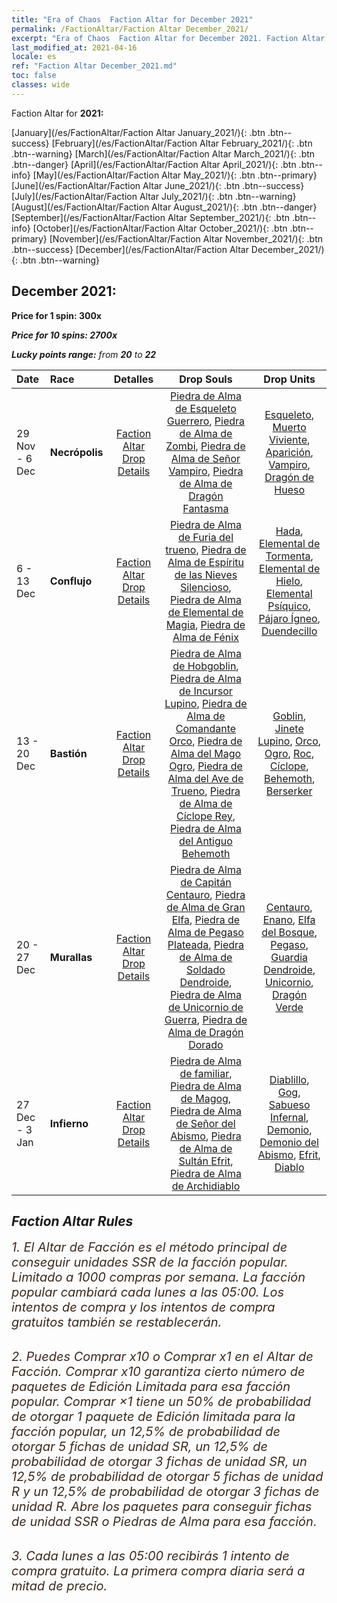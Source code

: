 ```yaml
---
title: "Era of Chaos  Faction Altar for December 2021"
permalink: /FactionAltar/Faction Altar December_2021/
excerpt: "Era of Chaos  Faction Altar for December 2021. Faction Altar is the primary method for obtaining SSR units from the popular faction. Limited to 1,000 purchases each week. The popular faction changes at 05:00 every Monday. Purchase attempts and free purchase attempts will also reset then."
last_modified_at: 2021-04-16
locale: es
ref: "Faction Altar December_2021.md"
toc: false
classes: wide
---
```


  Faction Altar for **2021:**

  [January](/es/FactionAltar/Faction Altar January_2021/){: .btn .btn--success} [February](/es/FactionAltar/Faction Altar February_2021/){: .btn .btn--warning} [March](/es/FactionAltar/Faction Altar March_2021/){: .btn .btn--danger} [April](/es/FactionAltar/Faction Altar April_2021/){: .btn .btn--info} [May](/es/FactionAltar/Faction Altar May_2021/){: .btn .btn--primary} [June](/es/FactionAltar/Faction Altar June_2021/){: .btn .btn--success} [July](/es/FactionAltar/Faction Altar July_2021/){: .btn .btn--warning} [August](/es/FactionAltar/Faction Altar August_2021/){: .btn .btn--danger} [September](/es/FactionAltar/Faction Altar September_2021/){: .btn .btn--info} [October](/es/FactionAltar/Faction Altar October_2021/){: .btn .btn--primary} [November](/es/FactionAltar/Faction Altar November_2021/){: .btn .btn--success} [December](/es/FactionAltar/Faction Altar December_2021/){: .btn .btn--warning} 

## December 2021:

  **Price for 1 spin: 300x** <i class="fas fa-gem"/>

  **Price for 10 spins: 2700x** <i class="fas fa-gem"/>

  **Lucky points range:** from **20** to **22**

  |    Date    |  Race  |  Detalles  |   Drop Souls   | Drop Units |
  |:-----------|:-------|:---------:|:--------------:|:----------:|
  | 29 Nov - 6 Dec | **Necrópolis** | [Faction Altar Drop Details](/es/FactionAltar/DROP_104/) | [Piedra de Alma de Esqueleto Guerrero](/es/Items/unt_297/), [Piedra de Alma de Zombi](/es/Items/unt_298/), [Piedra de Alma de Señor Vampiro](/es/Items/unt_300/), [Piedra de Alma de Dragón Fantasma](/es/Items/unt_303/) | [Esqueleto](/es/Items/unt_208/), [Muerto Viviente](/es/Items/unt_209/), [Aparición](/es/Items/unt_210/), [Vampiro](/es/Items/unt_211/), [Dragón de Hueso](/es/Items/unt_214/) | 
  | 6 - 13 Dec | **Conflujo** | [Faction Altar Drop Details](/es/FactionAltar/DROP_109/) | [Piedra de Alma de Furia del trueno](/es/Items/unt_344/), [Piedra de Alma de Espíritu de las Nieves Silencioso](/es/Items/unt_345/), [Piedra de Alma de Elemental de Magia](/es/Items/unt_347/), [Piedra de Alma de Fénix](/es/Items/unt_348/) | [Hada](/es/Items/unt_262/), [Elemental de Tormenta](/es/Items/unt_263/), [Elemental de Hielo](/es/Items/unt_264/), [Elemental Psíquico](/es/Items/unt_267/), [Pájaro Ígneo](/es/Items/unt_268/), [Duendecillo](/es/Items/unt_270/) | 
  | 13 - 20 Dec | **Bastión** | [Faction Altar Drop Details](/es/FactionAltar/DROP_103/) | [Piedra de Alma de Hobgoblin](/es/Items/unt_305/), [Piedra de Alma de Incursor Lupino](/es/Items/unt_306/), [Piedra de Alma de Comandante Orco](/es/Items/unt_307/), [Piedra de Alma del Mago Ogro](/es/Items/unt_308/), [Piedra de Alma del Ave de Trueno](/es/Items/unt_309/), [Piedra de Alma de Cíclope Rey](/es/Items/unt_310/), [Piedra de Alma del Antiguo Behemoth](/es/Items/unt_311/) | [Goblin](/es/Items/unt_217/), [Jinete Lupino](/es/Items/unt_218/), [Orco](/es/Items/unt_219/), [Ogro](/es/Items/unt_220/), [Roc](/es/Items/unt_221/), [Cíclope](/es/Items/unt_222/), [Behemoth](/es/Items/unt_223/), [Berserker](/es/Items/unt_224/) | 
  | 20 - 27 Dec | **Murallas** | [Faction Altar Drop Details](/es/FactionAltar/DROP_102/) | [Piedra de Alma de Capitán Centauro](/es/Items/unt_290/), [Piedra de Alma de Gran Elfa](/es/Items/unt_291/), [Piedra de Alma de Pegaso Plateada](/es/Items/unt_292/), [Piedra de Alma de Soldado Dendroide](/es/Items/unt_293/), [Piedra de Alma de Unicornio de Guerra](/es/Items/unt_294/), [Piedra de Alma de Dragón Dorado](/es/Items/unt_295/) | [Centauro](/es/Items/unt_199/), [Enano](/es/Items/unt_200/), [Elfa del Bosque](/es/Items/unt_201/), [Pegaso](/es/Items/unt_202/), [Guardia Dendroide](/es/Items/unt_203/), [Unicornio](/es/Items/unt_204/), [Dragón Verde](/es/Items/unt_205/) | 
  | 27 Dec - 3 Jan | **Infierno** | [Faction Altar Drop Details](/es/FactionAltar/DROP_105/) | [Piedra de Alma de familiar](/es/Items/unt_313/), [Piedra de Alma de Magog](/es/Items/unt_314/), [Piedra de Alma de Señor del Abismo](/es/Items/unt_316/), [Piedra de Alma de Sultán Efrit](/es/Items/unt_317/), [Piedra de Alma de Archidiablo](/es/Items/unt_318/) | [Diablillo](/es/Items/unt_226/), [Gog](/es/Items/unt_227/), [Sabueso Infernal](/es/Items/unt_228/), [Demonio](/es/Items/unt_229/), [Demonio del Abismo](/es/Items/unt_230/), [Efrit](/es/Items/unt_231/), [Diablo](/es/Items/unt_232/) | 




## Faction Altar Rules

  <span style="color: #3c2a1e;font-size:20px">1. El Altar de Facción es el método principal de conseguir unidades SSR de la facción popular. Limitado a 1000 compras por semana. La facción popular cambiará cada lunes a las 05:00. Los intentos de compra y los intentos de compra gratuitos también se restablecerán. </span><br/>

<br/>  <span style="color: #3c2a1e;font-size:20px">2. Puedes Comprar x10 o Comprar x1 en el Altar de Facción. Comprar x10 garantiza cierto número de paquetes de Edición Limitada para esa facción popular. Comprar ×1 tiene un 50% de probabilidad de otorgar 1 paquete de Edición limitada para la facción popular, un 12,5% de probabilidad de otorgar 5 fichas de unidad SR, un 12,5% de probabilidad de otorgar 3 fichas de unidad SR, un 12,5% de probabilidad de otorgar 5 fichas de unidad R y un 12,5% de probabilidad de otorgar 3 fichas de unidad R. Abre los paquetes para conseguir fichas de unidad SSR o Piedras de Alma para esa facción.</span>

<br/>  <span style="color: #3c2a1e;font-size:20px">3. Cada lunes a las 05:00 recibirás 1 intento de compra gratuito. La primera compra diaria será a mitad de precio.</span><br/>

<br/>